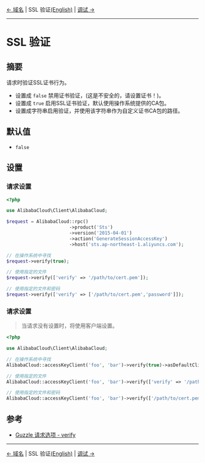 [← 域名](6-Host-CN.md) | SSL 验证[(English)](7-Verify-EN.md) | [调试 →](8-Debug-CN.md)
***

# SSL 验证

## 摘要
请求时验证SSL证书行为。
- 设置成 `false` 禁用证书验证，(这是不安全的，请设置证书！)。
- 设置成 `true` 启用SSL证书验证，默认使用操作系统提供的CA包。
- 设置成字符串启用验证，并使用该字符串作为自定义证书CA包的路径。

## 默认值
- `false` 

## 设置
### 请求设置
```php
<?php

use AlibabaCloud\Client\AlibabaCloud;

$request = AlibabaCloud::rpc()
                       ->product('Sts')
                       ->version('2015-04-01')
                       ->action('GenerateSessionAccessKey')
                       ->host('sts.ap-northeast-1.aliyuncs.com');

// 在操作系统中寻找
$request->verify(true);

// 使用指定的文件
$request->verify(['verify' => '/path/to/cert.pem']);

// 使用指定的文件和密码
$request->verify(['verify' => ['/path/to/cert.pem','password']]);
```

### 请求设置
> 当请求没有设置时，将使用客户端设置。

```php
<?php

use AlibabaCloud\Client\AlibabaCloud;

// 在操作系统中寻找
AlibabaCloud::accessKeyClient('foo', 'bar')->verify(true)->asDefaultClient();

// 使用指定的文件
AlibabaCloud::accessKeyClient('foo', 'bar')->verify(['verify' => '/path/to/cert.pem'])->asDefaultClient();

// 使用指定的文件和密码
AlibabaCloud::accessKeyClient('foo', 'bar')->verify(['/path/to/cert.pem','password'])->asDefaultClient();
```

## 参考
- [Guzzle 请求选项 - verify](https://guzzle-cn.readthedocs.io/zh_CN/latest/request-options.html#verify)


***
[← 域名](6-Host-CN.md) | SSL 验证[(English)](7-Verify-EN.md) | [调试 →](8-Debug-CN.md)
